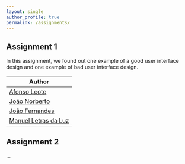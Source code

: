 ```yaml
---
layout: single
author_profile: true
permalink: /assignments/
---
```


## Assignment 1 

In this assignment, we found out one example of a good user interface design and
one example of bad user interface design.   

| Author                                                                | 
| ----------------------------------------------------------------------|
| <a href="/ipm-website/reports/section1.pdf" >Afonso Leote</a>         |          
| <a href="/ipm-website/reports/section1.pdf" >João Norberto</a>        |
| <a href="/ipm-website/reports/section1.pdf" >João Fernandes</a>       |
| <a href="/ipm-website/reports/section1.pdf" >Manuel Letras da Luz</a> |

## Assignment 2

...
